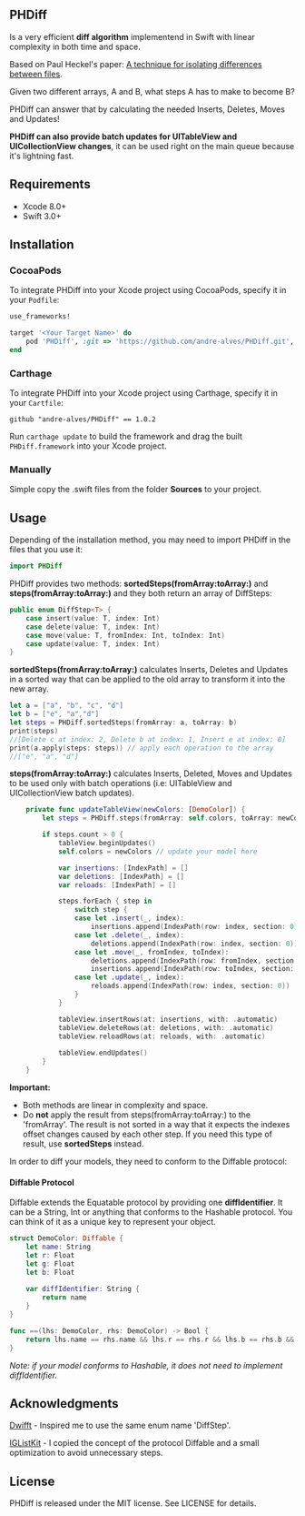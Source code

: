 ## PHDiff

Is a very efficient **diff algorithm** implementend in Swift with linear complexity in both time and space.

Based on Paul Heckel's paper: [A technique for isolating differences between files](http://dl.acm.org/citation.cfm?id=359467&dl=ACM&coll=DL&CFID=679858074&CFTOKEN=32818190).

Given two different arrays, A and B, what steps A has to make to become B? 

PHDiff can answer that by calculating the needed Inserts, Deletes, Moves and Updates!

**PHDiff can also provide batch updates for UITableView and UICollectionView changes**, it can be used right on the main queue because it's lightning fast.


## Requirements

- Xcode 8.0+
- Swift 3.0+


## Installation

### CocoaPods

To integrate PHDiff into your Xcode project using CocoaPods, specify it in your `Podfile`:

```ruby
use_frameworks!

target '<Your Target Name>' do
    pod 'PHDiff', :git => 'https://github.com/andre-alves/PHDiff.git', :tag => '1.0.2'
end
```

### Carthage

To integrate PHDiff into your Xcode project using Carthage, specify it in your `Cartfile`:

```ogdl
github "andre-alves/PHDiff" == 1.0.2
```

Run `carthage update` to build the framework and drag the built `PHDiff.framework` into your Xcode project.

### Manually

Simple copy the .swift files from the folder **Sources** to your project.


## Usage

Depending of the installation method, you may need to import PHDiff in the files that you use it:

```swift
import PHDiff
```
PHDiff provides two methods: **sortedSteps(fromArray:toArray:)** and **steps(fromArray:toArray:)** and they both return an array of DiffSteps:

```swift
public enum DiffStep<T> {
    case insert(value: T, index: Int)
    case delete(value: T, index: Int)
    case move(value: T, fromIndex: Int, toIndex: Int)
    case update(value: T, index: Int)
}
```

**sortedSteps(fromArray:toArray:)** calculates Inserts, Deletes and Updates in a sorted way that can be applied to the old array to transform it into the new array.

```swift
let a = ["a", "b", "c", "d"]
let b = ["e", "a","d"]
let steps = PHDiff.sortedSteps(fromArray: a, toArray: b)
print(steps)
//[Delete c at index: 2, Delete b at index: 1, Insert e at index: 0]
print(a.apply(steps: steps)) // apply each operation to the array
//["e", "a", "d"]
```

**steps(fromArray:toArray:)** calculates Inserts, Deleted, Moves and Updates to be used only with batch operations (i.e: UITableView and UICollectionView batch updates).

```swift
    private func updateTableView(newColors: [DemoColor]) {
        let steps = PHDiff.steps(fromArray: self.colors, toArray: newColors)

        if steps.count > 0 {
            tableView.beginUpdates()
            self.colors = newColors // update your model here

            var insertions: [IndexPath] = []
            var deletions: [IndexPath] = []
            var reloads: [IndexPath] = []

            steps.forEach { step in
                switch step {
                case let .insert(_, index):
                    insertions.append(IndexPath(row: index, section: 0))
                case let .delete(_, index):
                    deletions.append(IndexPath(row: index, section: 0))
                case let .move(_, fromIndex, toIndex):
                    deletions.append(IndexPath(row: fromIndex, section: 0))
                    insertions.append(IndexPath(row: toIndex, section: 0))
                case let .update(_, index):
                    reloads.append(IndexPath(row: index, section: 0))
                }
            }

            tableView.insertRows(at: insertions, with: .automatic)
            tableView.deleteRows(at: deletions, with: .automatic)
            tableView.reloadRows(at: reloads, with: .automatic)
            
            tableView.endUpdates()
        }
    }
```

**Important:**

- Both methods are linear in complexity and space.
- Do **not** apply the result from steps(fromArray:toArray:) to the 'fromArray'. The result is not sorted in a way that it expects the indexes offset changes caused by each other step. If you need this type of result, use **sortedSteps** instead.


In order to diff your models, they need to conform to the Diffable protocol:

#### Diffable Protocol

Diffable extends the Equatable protocol by providing one **diffIdentifier**. It can be a String, Int or anything that conforms to the Hashable protocol. You can think of it as a unique key to represent your object.

```swift
struct DemoColor: Diffable {
    let name: String
    let r: Float
    let g: Float
    let b: Float
    
    var diffIdentifier: String {
        return name
    }
}

func ==(lhs: DemoColor, rhs: DemoColor) -> Bool {
    return lhs.name == rhs.name && lhs.r == rhs.r && lhs.b == rhs.b && lhs.g == rhs.g
}
```

*Note: if your model conforms to Hashable, it does not need to implement diffIdentifier.*


## Acknowledgments

[Dwifft](https://github.com/jflinter/Dwifft) - Inspired me to use the same enum name 'DiffStep'.

[IGListKit](https://github.com/Instagram/IGListKit) - I copied the concept of the protocol Diffable and a small optimization to avoid unnecessary steps.


## License

PHDiff is released under the MIT license. See LICENSE for details.
